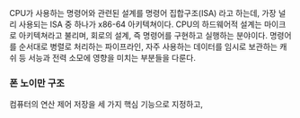 CPU가 사용하는 명령어와 관련된 설계를 명령어 집합구조(ISA) 라고 하는데, 가장 널리 사용되는 ISA 중 하나가 x86-64 아키텍쳐이다. CPU의 하드웨어적 설계는 마이크로 아키텍쳐라고 불리며, 회로의 설계, 즉 명령어를 구현하고 실행하는 분야이다. 명령어를 순서대로 병렬로 처리하는 파이프라인, 자주 사용하는 데이터를 임시로 보관하는 캐쉬 등 서능과 전력 소모에 영향을 미치는 부분들을 다룬다. 

### 폰 노이만 구조
컴퓨터의 연산 제어 저장을 세 가지 핵심 기능으로 지정하고, 